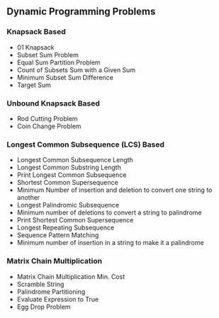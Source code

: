 ## Dynamic Programming Problems

### Knapsack Based

* 01 Knapsack
* Subset Sum Problem
* Equal Sum Partition Problem
* Count of Subsets Sum with a Given Sum
* Minimum Subset Sum Difference
* Target Sum

### Unbound Knapsack Based

* Rod Cutting Problem
* Coin Change Problem

### Longest Common Subsequence (LCS) Based

* Longest Common Subsequence Length
* Longest Common Substring Length
* Print Longest Common Subsequence
* Shortest Common Supersequence
* Minimum Number of insertion and deletion to convert one string to another
* Longest Palindromic Subsequence
* Minimum number of deletions to convert a string to palindrome
* Print Shortest Common Supersequence
* Longest Repeating Subsequence
* Sequence Pattern Matching
* Minimum number of insertion in a string to make it a palindrome

### Matrix Chain Multiplication

* Matrix Chain Multiplication Min. Cost
* Scramble String
* Palindrome Partitioning
* Evaluate Expression to True
* Egg Drop Problem
